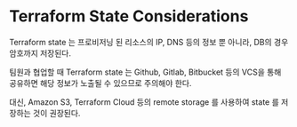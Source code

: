 # Terraform State Considerations

Terraform state 는 프로비저닝 된 리소스의 IP, DNS 등의 정보 뿐 아니라, DB의 경우 암호까지 저장된다.

팀원과 협업할 때 Terraform state 는 Github, Gitlab, Bitbucket 등의 VCS을 통해 공유하면 해당 정보가 노출될 수 있으므로 주의해야 한다.

대신, Amazon S3, Terraform Cloud 등의 remote storage 를 사용하여 state 를 저장하는 것이 권장된다.

